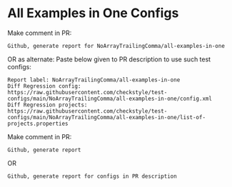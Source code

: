 # All Examples in One Configs
Make comment in PR:
```
Github, generate report for NoArrayTrailingComma/all-examples-in-one
```
OR as alternate:
Paste below given to PR description to use such test configs:
```
Report label: NoArrayTrailingComma/all-examples-in-one
Diff Regression config: https://raw.githubusercontent.com/checkstyle/test-configs/main/NoArrayTrailingComma/all-examples-in-one/config.xml
Diff Regression projects: https://raw.githubusercontent.com/checkstyle/test-configs/main/NoArrayTrailingComma/all-examples-in-one/list-of-projects.properties
```
Make comment in PR:
```
Github, generate report
```
OR
```
Github, generate report for configs in PR description
```
